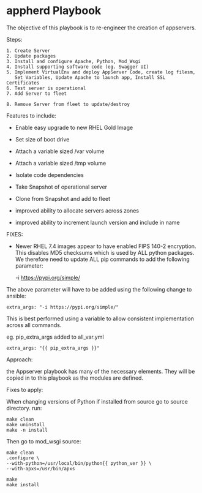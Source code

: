# appherd Playbook

The objective of this playbook is to re-engineer the creation of 
appservers.


Steps:

    1. Create Server 
    2. Update packages
    3. Install and configure Apache, Python, Mod_Wsgi
    4. Install supporting software code (eg. Swagger UI)
    5. Implement VirtualEnv and deploy AppServer Code, create log filesm,
       Set Variables, Update Apache to launch app, Install SSL Certificates
    6. Test server is operational 
    7. Add Server to fleet
    
    8. Remove Server from fleet to update/destroy

Features to include:

- Enable easy upgrade to new RHEL Gold Image
- Set size of boot drive
- Attach a variable sized /var volume
- Attach a variable sized /tmp volume

- Isolate code dependencies

- Take Snapshot of operational server
- Clone from Snapshot and add to fleet
- improved ability to allocate servers across zones
- improved ability to increment launch version and include in name

FIXES:

- Newer RHEL 7.4 images appear to have enabled FIPS 140-2 encryption. 
This disables MD5 checksums which is used by ALL python packages.
We therefore need to update ALL pip commands to add the following parameter:


    -i https://pypi.org/simple/

The above parameter will have to be added using the following change to 
ansible:


    extra_args: "-i https://pypi.org/simple/"
 
This is best performed using a variable to allow consistent implementation
across all commands. 

eg. pip_extra_args added to all_var.yml


    extra_args: "{{ pip_extra_args }}"    
 
Approach:

the Appserver playbook has many of the necessary elements. They will be copied 
in to this playbook as the modules are defined.


Fixes to apply:

When changing versions of Python if installed from source go to source 
directory. run: 

    make clean
    make uninstall
    make -n install
    
Then go to mod_wsgi source:

    make clean
    .configure \
    --with-python=/usr/local/bin/python{{ python_ver }} \
    --with-apxs=/usr/bin/apxs 

    make
    make install
    


